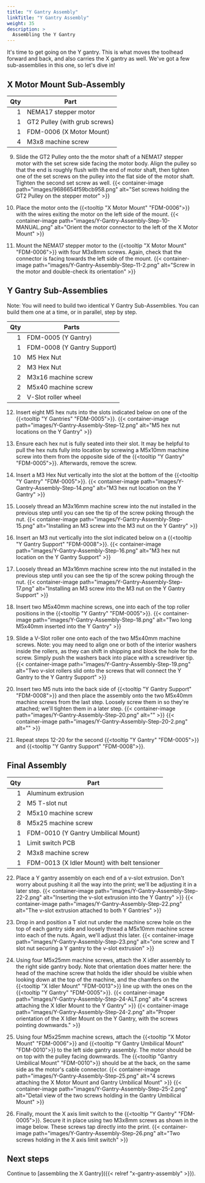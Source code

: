 ```yaml
---
title: "Y Gantry Assembly"
linkTitle: "Y Gantry Assembly"
weight: 35
description: >
  Assembling the Y Gantry
---
```


It's time to get going on the Y gantry. This is what moves the toolhead forward and back, and also carries the X gantry as well. We've got a few sub-assemblies in this one, so let's dive in!

## X Motor Mount Sub-Assembly

| Qty | Part                          |
|----:|-------------------------------|
|   1 | NEMA17 stepper motor          |
|   1 | GT2 Pulley (with grub screws) |
|   1 | FDM-0006 (X Motor Mount)      |
|   4 | M3x8 machine screw            |

9. Slide the GT2 Pulley onto the the motor shaft of a NEMA17 stepper motor with the set screw side facing the motor body. Align the pulley so that the end is roughly flush with the end of motor shaft, then tighten one of the set screws on the pulley into the flat side of the motor shaft. Tighten the second set screw as well.
  {{< container-image path="images/9686654f59bcb958.png" alt="Set screws holding the GT2 Pulley on the stepper motor" >}}

10. Place the motor onto the {{<tooltip "X Motor Mount" "FDM-0006">}} with the wires exiting the motor on the left side of the mount.
  {{< container-image path="images/Y-Gantry-Assembly-Step-10-MANUAL.png" alt="Orient the motor connector to the left of the X Motor Mount" >}}

11. Mount the NEMA17 stepper motor to the {{<tooltip "X Motor Mount" "FDM-0006">}} with four M3x8mm screws. Again, check that the connector is facing towards the left side of the mount.
  {{< container-image path="images/Y-Gantry-Assembly-Step-11-2.png" alt="Screw in the motor and double-check its orientation" >}}

## Y Gantry Sub-Assemblies

Note: You will need to build two identical Y Gantry Sub-Assemblies. You can build them one at a time, or in parallel, step by step.

| Qty | Parts                       |
|----:|-----------------------------|
|   1 | FDM-0005 (Y Gantry)         |
|   1 | FDM-0008 (Y Gantry Support) |
|  10 | M5 Hex Nut                  |
|   2 | M3 Hex Nut                  |
|   2 | M3x16 machine screw         |
|   2 | M5x40 machine screw         |
|   2 | V-Slot roller wheel         |

12. Insert eight M5 hex nuts into the slots indicated below on one of the {{<tooltip "Y Gantries" "FDM-0005">}}.
  {{< container-image path="images/Y-Gantry-Assembly-Step-12.png" alt="M5 hex nut locations on the Y Gantry" >}}

13. Ensure each hex nut is fully seated into their slot. It may be helpful to pull the hex nuts fully into location by screwing a M5x10mm machine screw into them from the opposite side of the {{<tooltip "Y Gantry" "FDM-0005">}}. Afterwards, remove the screw.

14. Insert a M3 Hex Nut vertically into the slot at the bottom of the {{<tooltip "Y Gantry" "FDM-0005">}}.
  {{< container-image path="images/Y-Gantry-Assembly-Step-14.png" alt="M3 hex nut location on the Y Gantry" >}}

15. Loosely thread an M3x16mm machine screw into the nut installed in the previous step until you can see the tip of the screw poking through the nut.
  {{< container-image path="images/Y-Gantry-Assembly-Step-15.png" alt="Installing an M3 screw into the M3 nut on the Y Gantry" >}}

16. Insert an M3 nut vertically into the slot indicated below on a {{<tooltip "Y Gantry Support" "FDM-0008">}}.
  {{< container-image path="images/Y-Gantry-Assembly-Step-16.png" alt="M3 hex nut location on the Y Gantry Support" >}}

17. Loosely thread an M3x16mm machine screw into the nut installed in the previous step until you can see the tip of the screw poking through the nut.
  {{< container-image path="images/Y-Gantry-Assembly-Step-17.png" alt="Installing an M3 screw into the M3 nut on the Y Gantry Support" >}}

18. Insert two M5x40mm machine screws, one into each of the top roller positions in the {{<tooltip "Y Gantry" "FDM-0005">}}.
  {{< container-image path="images/Y-Gantry-Assembly-Step-18.png" alt="Two long M5x40mm inserted into the Y Gantry" >}}

19. Slide a V-Slot roller one onto each of the two M5x40mm machine screws. Note: you may need to align one or both of the interior washers inside the rollers, as they can shift in shipping and block the hole for the screw. Simply push the washers back into place with a screwdriver tip.
  {{< container-image path="images/Y-Gantry-Assembly-Step-19.png" alt="Two v-slot rollers slid onto the screws that will connect the Y Gantry to the Y Gantry Support" >}}

20. Insert two M5 nuts into the back side of {{<tooltip "Y Gantry Support" "FDM-0008">}} and then place the assembly onto the two M5x40mm machine screws from the last step. Loosely screw them in so they're attached; we'll tighten them in a later step.
  {{< container-image path="images/Y-Gantry-Assembly-Step-20.png" alt="" >}}
  {{< container-image path="images/Y-Gantry-Assembly-Step-20-2.png" alt="" >}}

21. Repeat steps 12-20 for the second {{<tooltip "Y Gantry" "FDM-0005">}} and {{<tooltip "Y Gantry Support" "FDM-0008">}}.

## Final Assembly

| Qty | Part                                         |
|----:|----------------------------------------------|
|   1 | Aluminum extrusion                           |
|   2 | M5 T-slot nut                                |
|   2 | M5x10 machine screw                          |
|   8 | M5x25 machine screw                          |
|   1 | FDM-0010 (Y Gantry Umbilical Mount)          |
|   1 | Limit switch PCB                             |
|   2 | M3x8 machine screw                           |
|   1 | FDM-0013 (X Idler Mount) with belt tensioner |

22. Place a Y gantry assembly on each end of a v-slot extrusion. Don't worry about pushing it all the way into the print; we'll be adjusting it in a later step.
  {{< container-image path="images/Y-Gantry-Assembly-Step-22-2.png" alt="Inserting the v-slot extrusion into the Y Gantry" >}}
  {{< container-image path="images/Y-Gantry-Assembly-Step-22.png" alt="The v-slot extrusion attached to both Y Gantries" >}}

23. Drop in and position a T slot nut under the machine screw hole on the top of each gantry side and loosely thread a M5x10mm machine screw into each of the nuts. Again, we'll adjust this later.
  {{< container-image path="images/Y-Gantry-Assembly-Step-23.png" alt="one screw and T slot nut securing a Y gantry to the v-slot extrusion" >}}

24. Using four M5x25mm machine screws, attach the X idler assembly to the right side gantry body. Note that orientation does matter here: the head of the machine screw that holds the idler should be visible when looking down at the top of the machine, and the chamfers on the {{<tooltip "X Idler Mount" "FDM-0013">}} line up with the ones on the {{<tooltip "Y Gantry" "FDM-0005">}}.
  {{< container-image path="images/Y-Gantry-Assembly-Step-24-ALT.png" alt="4 screws attaching the X Idler Mount to the Y Gantry" >}}
  {{< container-image path="images/Y-Gantry-Assembly-Step-24-2.png" alt="Proper orientation of the X Idler Mount on the Y Gantry, with the screws pointing downwards." >}}

25. Using four M5x25mm machine screws, attach the {{<tooltip "X Motor Mount" "FDM-0006">}} and {{<tooltip "Y Gantry Umbilical Mount" "FDM-0010">}} to the left side gantry assembly. The motor should be on top with the pulley facing downwards. The {{<tooltip "Gantry Umbilical Mount" "FDM-0010">}} should be at the back, on the same side as the motor's cable connector.
  {{< container-image path="images/Y-Gantry-Assembly-Step-25.png" alt="4 screws attaching the X Motor Mount and Gantry Umbilical Mount" >}}
  {{< container-image path="images/Y-Gantry-Assembly-Step-25-2.png" alt="Detail view of the two screws holding in the Gantry Umbilical Mount" >}}

26. Finally, mount the X axis limit switch to the {{<tooltip "Y Gantry" "FDM-0005">}}. Secure it in place using two M3x8mm screws as shown in the image below. These screws tap directly into the print.
  {{< container-image path="images/Y-Gantry-Assembly-Step-26.png" alt="Two screws holding in the X axis limit switch" >}}

## Next steps

Continue to [assembling the X Gantry]({{< relref "x-gantry-assembly" >}}).
